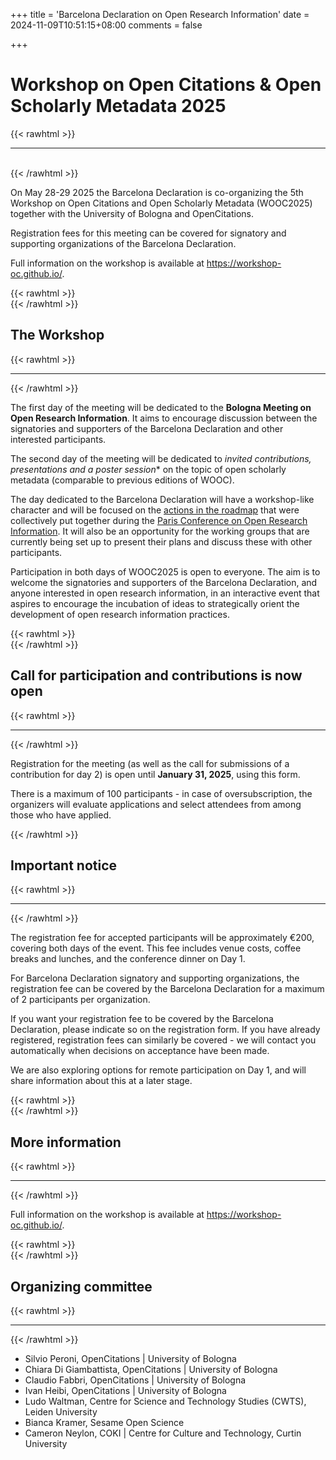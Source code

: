 +++
title = 'Barcelona Declaration on Open Research Information'
date = 2024-11-09T10:51:15+08:00
comments = false

+++

# Workshop on Open Citations & Open Scholarly Metadata 2025
{{< rawhtml >}}
<hr class="small">
</br>
{{< /rawhtml >}}

On May 28-29 2025 the Barcelona Declaration is co-organizing the 5th Workshop on Open Citations and Open Scholarly Metadata (WOOC2025) together with the University of Bologna and OpenCitations. 

Registration fees for this meeting can be covered for signatory and supporting organizations of the Barcelona Declaration. 

Full information on the workshop is available at https://workshop-oc.github.io/.


{{< rawhtml >}}
</br>
{{< /rawhtml >}}
## The Workshop
{{< rawhtml >}}
<hr class="small">
{{< /rawhtml >}}

The first day of the meeting will be dedicated to the **Bologna Meeting on Open Research Information**. It aims to encourage discussion between the signatories and supporters of the Barcelona Declaration and other interested participants. 

The second day of the meeting will be dedicated to *invited contributions, presentations and a poster session** on the topic of open scholarly metadata (comparable to previous editions of WOOC).

The day dedicated to the Barcelona Declaration will have a workshop-like character and will be focused on the [actions in the roadmap](https://doi.org/10.5281/zenodo.14054244) that were collectively put together during the [Paris Conference on Open Research Information](/conference_2024_paris). It will also be an opportunity for the working groups that are currently being set up to present their plans and discuss these with other participants.

Participation in both days of WOOC2025 is open to everyone. The aim is to welcome the signatories and supporters of the Barcelona Declaration, and anyone interested in open research information, in an interactive event that aspires to encourage the incubation of ideas to strategically orient the development of open research information practices.


{{< rawhtml >}}
</br>
{{< /rawhtml >}}
## Call for participation and contributions is now open
{{< rawhtml >}}
<hr class="small">
{{< /rawhtml >}}

Registration for the meeting (as well as the call for submissions of a contribution for day 2)  is open until **January 31, 2025**, using this form. 

There is a maximum of 100 participants - in case of oversubscription, the organizers will evaluate applications and select attendees from among those who have applied. 


{{< /rawhtml >}}
## Important notice
{{< rawhtml >}}
<hr class="small">
{{< /rawhtml >}}

The registration fee for accepted participants will be approximately €200, covering both days of the event. This fee includes venue costs, coffee breaks and lunches, and the conference dinner on Day 1. 

For Barcelona Declaration signatory and supporting organizations, the registration fee can be covered by the Barcelona Declaration for a maximum of 2 participants per organization. 

If you want your registration fee to be covered by the Barcelona Declaration, please indicate so on the registration form. If you have already registered, registration fees can similarly be covered - we will contact you automatically when decisions on acceptance have been made. 

We are also exploring options for remote participation on Day 1, and will share information about this at a later stage.



{{< rawhtml >}}
</br>
{{< /rawhtml >}}
## More information
{{< rawhtml >}}
<hr class="small">
{{< /rawhtml >}}

Full information on the workshop is available at https://workshop-oc.github.io/.

{{< rawhtml >}}
</br>
{{< /rawhtml >}}
## Organizing committee
{{< rawhtml >}}
<hr class="small">
{{< /rawhtml >}}

* Silvio Peroni, OpenCitations | University of Bologna
* Chiara Di Giambattista, OpenCitations | University of Bologna
* Claudio Fabbri, OpenCitations | University of Bologna
* Ivan Heibi, OpenCitations | University of Bologna
* Ludo Waltman, Centre for Science and Technology Studies (CWTS), Leiden University
* Bianca Kramer, Sesame Open Science
* Cameron Neylon, COKI | Centre for Culture and Technology, Curtin University